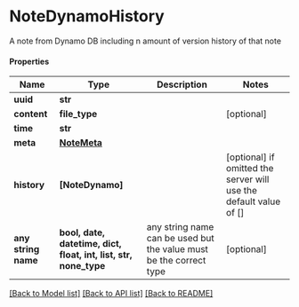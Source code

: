 # NoteDynamoHistory

A note from Dynamo DB including n amount of version history of that note

#### Properties
Name | Type | Description | Notes
------------ | ------------- | ------------- | -------------
**uuid** | **str** |  | 
**content** | **file_type** |  | [optional] 
**time** | **str** |  | 
**meta** | [**NoteMeta**](NoteMeta.md) |  | 
**history** | **[NoteDynamo]** |  | [optional]  if omitted the server will use the default value of []
**any string name** | **bool, date, datetime, dict, float, int, list, str, none_type** | any string name can be used but the value must be the correct type | [optional]

[[Back to Model list]](../README.md#documentation-for-models) [[Back to API list]](../README.md#documentation-for-api-endpoints) [[Back to README]](../README.md)

